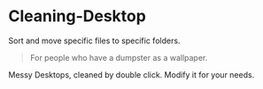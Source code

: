 # Cleaning-Desktop
Sort and move specific files to specific folders.

> For people who have a dumpster as a wallpaper.

Messy Desktops, cleaned by double click.
Modify it for your needs.
